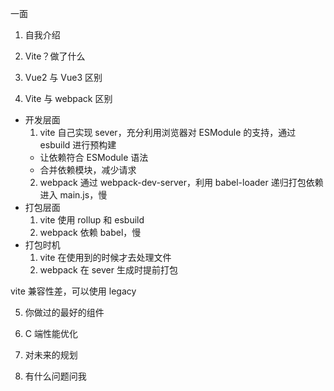 一面

1. 自我介绍

2. Vite？做了什么

3. Vue2 与 Vue3 区别

4. Vite 与 webpack 区别

- 开发层面
  1. vite 自己实现 sever，充分利用浏览器对 ESModule 的支持，通过 esbuild 进行预构建
    - 让依赖符合 ESModule 语法
    - 合并依赖模块，减少请求
  2. webpack 通过 webpack-dev-server，利用 babel-loader 递归打包依赖进入 main.js，慢
- 打包层面
  1. vite 使用 rollup 和 esbuild
  2. webpack 依赖 babel，慢
- 打包时机
  1. vite 在使用到的时候才去处理文件
  2. webpack 在 sever 生成时提前打包

vite 兼容性差，可以使用 legacy

5. 你做过的最好的组件

6. C 端性能优化

7. 对未来的规划

8. 有什么问题问我